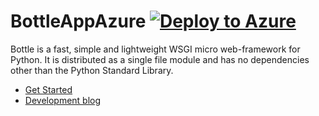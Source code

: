 # BottleAppAzure [![Deploy to Azure](http://azuredeploy.net/deploybutton.png)](https://azuredeploy.net/)

Bottle is a fast, simple and lightweight WSGI micro web-framework for Python. It is distributed as a single file module and has no dependencies other than the Python Standard Library.
- [Get Started](http://bottlepy.org/docs/dev/index.html)
- [Development blog](http://blog.bottlepy.org/)